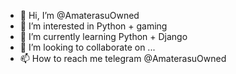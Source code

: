 - 👋 Hi, I’m @AmaterasuOwned
- 👀 I’m interested in Python + gaming
- 🌱 I’m currently learning Python + Django
- 💞️ I’m looking to collaborate on ...
- 📫 How to reach me telegram @AmaterasuOwned

<!---
AmaterasuOwned/AmaterasuOwned is a ✨ special ✨ repository because its `README.md` (this file) appears on your GitHub profile.
You can click the Preview link to take a look at your changes.
--->
